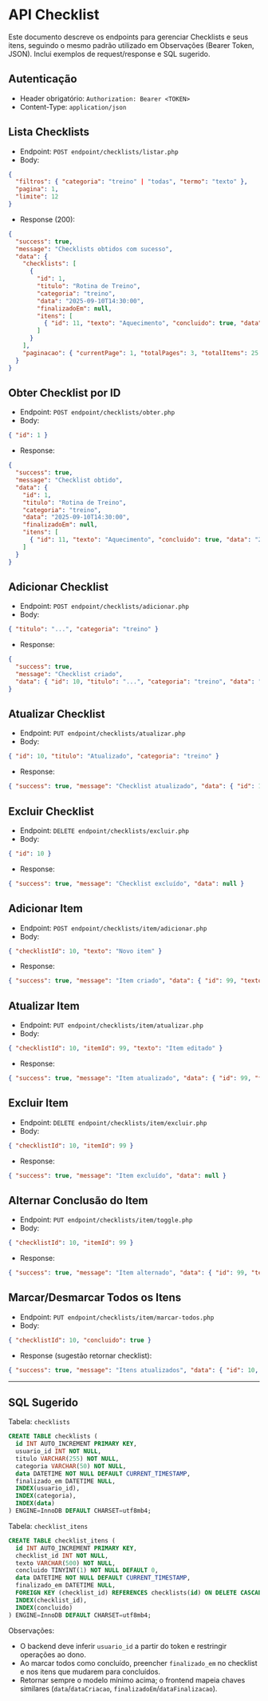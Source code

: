 # API Checklist

Este documento descreve os endpoints para gerenciar Checklists e seus itens, seguindo o mesmo padrão utilizado em Observações (Bearer Token, JSON). Inclui exemplos de request/response e SQL sugerido.

## Autenticação
- Header obrigatório: `Authorization: Bearer <TOKEN>`
- Content-Type: `application/json`

## Lista Checklists
- Endpoint: `POST endpoint/checklists/listar.php`
- Body:
```json
{
  "filtros": { "categoria": "treino" | "todas", "termo": "texto" },
  "pagina": 1,
  "limite": 12
}
```
- Response (200):
```json
{
  "success": true,
  "message": "Checklists obtidos com sucesso",
  "data": {
    "checklists": [
      {
        "id": 1,
        "titulo": "Rotina de Treino",
        "categoria": "treino",
        "data": "2025-09-10T14:30:00",
        "finalizadoEm": null,
        "itens": [
          { "id": 11, "texto": "Aquecimento", "concluido": true, "data": "2025-09-10T14:30:00", "finalizadoEm": "2025-09-10T14:45:00" }
        ]
      }
    ],
    "paginacao": { "currentPage": 1, "totalPages": 3, "totalItems": 25 }
  }
}
```

## Obter Checklist por ID
- Endpoint: `POST endpoint/checklists/obter.php`
- Body:
```json
{ "id": 1 }
```
- Response:
```json
{
  "success": true,
  "message": "Checklist obtido",
  "data": {
    "id": 1,
    "titulo": "Rotina de Treino",
    "categoria": "treino",
    "data": "2025-09-10T14:30:00",
    "finalizadoEm": null,
    "itens": [
      { "id": 11, "texto": "Aquecimento", "concluido": true, "data": "2025-09-10T14:30:00", "finalizadoEm": "2025-09-10T14:45:00" }
    ]
  }
}
```

## Adicionar Checklist
- Endpoint: `POST endpoint/checklists/adicionar.php`
- Body:
```json
{ "titulo": "...", "categoria": "treino" }
```
- Response:
```json
{
  "success": true,
  "message": "Checklist criado",
  "data": { "id": 10, "titulo": "...", "categoria": "treino", "data": "2025-09-10T14:30:00", "finalizadoEm": null, "itens": [] }
}
```

## Atualizar Checklist
- Endpoint: `PUT endpoint/checklists/atualizar.php`
- Body:
```json
{ "id": 10, "titulo": "Atualizado", "categoria": "treino" }
```
- Response:
```json
{ "success": true, "message": "Checklist atualizado", "data": { "id": 10, "titulo": "Atualizado", "categoria": "treino", "data": "2025-09-10T14:30:00", "finalizadoEm": null } }
```

## Excluir Checklist
- Endpoint: `DELETE endpoint/checklists/excluir.php`
- Body:
```json
{ "id": 10 }
```
- Response:
```json
{ "success": true, "message": "Checklist excluído", "data": null }
```

## Adicionar Item
- Endpoint: `POST endpoint/checklists/item/adicionar.php`
- Body:
```json
{ "checklistId": 10, "texto": "Novo item" }
```
- Response:
```json
{ "success": true, "message": "Item criado", "data": { "id": 99, "texto": "Novo item", "concluido": false, "data": "2025-09-10T14:30:00", "finalizadoEm": null } }
```

## Atualizar Item
- Endpoint: `PUT endpoint/checklists/item/atualizar.php`
- Body:
```json
{ "checklistId": 10, "itemId": 99, "texto": "Item editado" }
```
- Response:
```json
{ "success": true, "message": "Item atualizado", "data": { "id": 99, "texto": "Item editado", "concluido": false, "data": "2025-09-10T14:30:00", "finalizadoEm": null } }
```

## Excluir Item
- Endpoint: `DELETE endpoint/checklists/item/excluir.php`
- Body:
```json
{ "checklistId": 10, "itemId": 99 }
```
- Response:
```json
{ "success": true, "message": "Item excluído", "data": null }
```

## Alternar Conclusão do Item
- Endpoint: `PUT endpoint/checklists/item/toggle.php`
- Body:
```json
{ "checklistId": 10, "itemId": 99 }
```
- Response:
```json
{ "success": true, "message": "Item alternado", "data": { "id": 99, "texto": "Item", "concluido": true, "data": "2025-09-10T14:30:00", "finalizadoEm": "2025-09-10T14:45:00" } }
```

## Marcar/Desmarcar Todos os Itens
- Endpoint: `PUT endpoint/checklists/item/marcar-todos.php`
- Body:
```json
{ "checklistId": 10, "concluido": true }
```
- Response (sugestão retornar checklist):
```json
{ "success": true, "message": "Itens atualizados", "data": { "id": 10, "titulo": "...", "categoria": "treino", "data": "2025-09-10T14:30:00", "finalizadoEm": "2025-09-10T15:00:00", "itens": [ { "id": 99, "texto": "...", "concluido": true, "data": "...", "finalizadoEm": "..." } ] } }
```

---

## SQL Sugerido

Tabela: `checklists`
```sql
CREATE TABLE checklists (
  id INT AUTO_INCREMENT PRIMARY KEY,
  usuario_id INT NOT NULL,
  titulo VARCHAR(255) NOT NULL,
  categoria VARCHAR(50) NOT NULL,
  data DATETIME NOT NULL DEFAULT CURRENT_TIMESTAMP,
  finalizado_em DATETIME NULL,
  INDEX(usuario_id),
  INDEX(categoria),
  INDEX(data)
) ENGINE=InnoDB DEFAULT CHARSET=utf8mb4;
```

Tabela: `checklist_itens`
```sql
CREATE TABLE checklist_itens (
  id INT AUTO_INCREMENT PRIMARY KEY,
  checklist_id INT NOT NULL,
  texto VARCHAR(500) NOT NULL,
  concluido TINYINT(1) NOT NULL DEFAULT 0,
  data DATETIME NOT NULL DEFAULT CURRENT_TIMESTAMP,
  finalizado_em DATETIME NULL,
  FOREIGN KEY (checklist_id) REFERENCES checklists(id) ON DELETE CASCADE,
  INDEX(checklist_id),
  INDEX(concluido)
) ENGINE=InnoDB DEFAULT CHARSET=utf8mb4;
```

Observações:
- O backend deve inferir `usuario_id` a partir do token e restringir operações ao dono.
- Ao marcar todos como concluído, preencher `finalizado_em` no checklist e nos itens que mudarem para concluídos.
- Retornar sempre o modelo mínimo acima; o frontend mapeia chaves similares (`data`/`dataCriacao`, `finalizadoEm`/`dataFinalizacao`).
